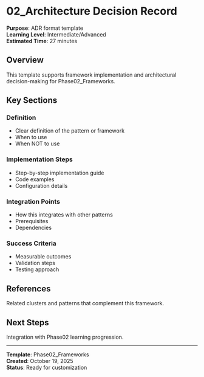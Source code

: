 # 02_Architecture Decision Record

**Purpose**: ADR format template  
**Learning Level**: Intermediate/Advanced  
**Estimated Time**: 27 minutes

## Overview

This template supports framework implementation and architectural decision-making for Phase02_Frameworks.

## Key Sections

### Definition

- Clear definition of the pattern or framework
- When to use
- When NOT to use

### Implementation Steps

- Step-by-step implementation guide
- Code examples
- Configuration details

### Integration Points

- How this integrates with other patterns
- Prerequisites
- Dependencies

### Success Criteria

- Measurable outcomes
- Validation steps
- Testing approach

## References

Related clusters and patterns that complement this framework.

## Next Steps

Integration with Phase02 learning progression.

---

**Template**: Phase02_Frameworks  
**Created**: October 19, 2025  
**Status**: Ready for customization
